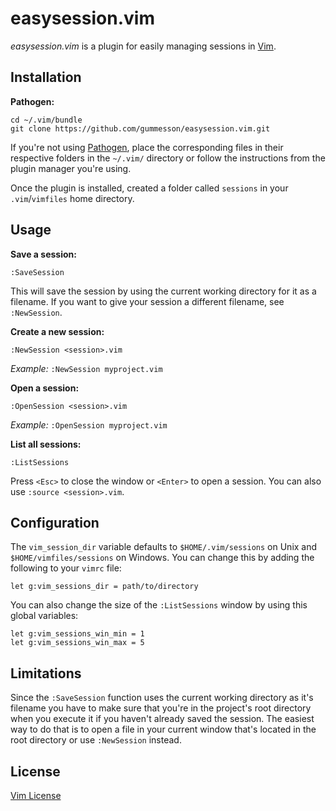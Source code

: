 # easysession.vim

*easysession.vim* is a plugin for easily managing sessions in [Vim](http://www.vim.org/ "Vim").

## Installation

**Pathogen:**

    cd ~/.vim/bundle
    git clone https://github.com/gummesson/easysession.vim.git

If you're not using [Pathogen](https://github.com/tpope/vim-pathogen "Pathogen"), place the corresponding files in their respective folders in the `~/.vim/` directory or follow the instructions from the plugin manager you're using.

Once the plugin is installed, created a folder called `sessions` in your `.vim`/`vimfiles` home directory.

## Usage

**Save a session:**

    :SaveSession

This will save the session by using the current working directory for it as a filename. If you want to give your session a different filename, see `:NewSession`.

**Create a new session:**

    :NewSession <session>.vim

*Example:* `:NewSession myproject.vim`

**Open a session:**

    :OpenSession <session>.vim

*Example:* `:OpenSession myproject.vim`

**List all sessions:**

    :ListSessions

Press `<Esc>` to close the window or `<Enter>` to open a session. You can also use `:source <session>.vim`.

## Configuration

The `vim_session_dir` variable defaults to `$HOME/.vim/sessions` on Unix and `$HOME/vimfiles/sessions` on Windows. You can change this by adding the following to your `vimrc` file:

    let g:vim_sessions_dir = path/to/directory

You can also change the size of the `:ListSessions` window by using this global variables:

    let g:vim_sessions_win_min = 1
    let g:vim_sessions_win_max = 5

## Limitations

Since the `:SaveSession` function uses the current working directory as it's filename you have to make sure that you're in the project's root directory when you execute it if you haven't already saved the session. The easiest way to do that is to open a file in your current window that's located in the root directory or use `:NewSession` instead.

## License
[Vim License](http://vimdoc.sourceforge.net/htmldoc/uganda.html#license "Vim License")